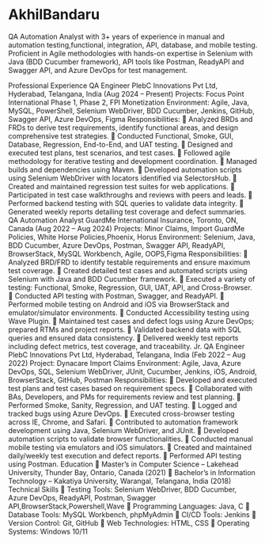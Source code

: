 # AkhilBandaru
QA Automation Analyst with 3+ years of experience in manual and automation testing,functional, integration, API, database, and mobile testing. Proficient in Agile methodologies with hands-on expertise in Selenium with Java (BDD Cucumber framework), API tools like Postman, ReadyAPI and Swagger API, and Azure DevOps for test management. 

Professional Experience
QA Engineer
PlebC Innovations Pvt Ltd, Hyderabad, Telangana, India (Aug 2024 – Present)
Projects: Focus Point International Phase 1, Phase 2, FPI Monetization
Environment: Agile, Java, MySQL, PowerShell, Selenium WebDriver, BDD Cucumber,
Jenkins, GitHub, Swagger API, Azure DevOps, Figma
Responsibilities:
 Analyzed BRDs and FRDs to derive test requirements, identify functional areas, and
design comprehensive test strategies.
 Conducted Functional, Smoke, GUI, Database, Regression, End-to-End, and UAT
testing.
 Designed and executed test plans, test scenarios, and test cases.
 Followed agile methodology for iterative testing and development coordination.
 Managed builds and dependencies using Maven.
 Developed automation scripts using Selenium WebDriver with locators identified via
SelectorsHub.
 Created and maintained regression test suites for web applications.
 Participated in test case walkthroughs and reviews with peers and leads.
 Performed backend testing with SQL queries to validate data integrity.
 Generated weekly reports detailing test coverage and defect summaries.
QA Automation Analyst
GuardMe International Insurance, Toronto, ON, Canada (Aug 2022 – Aug 2024)
Projects: Minor Claims, Import GuardMe Policies, White Horse Policies,Phoenix, Horus
Environment: Selenium, Java, BDD Cucumber, Azure DevOps, Postman, Swagger API,
ReadyAPI, BrowserStack, MySQL Workbench, Agile, OOPS,Figma
Responsibilities:
 Analyzed BRD/FRD to identify testable requirements and ensure maximum test
coverage.
 Created detailed test cases and automated scripts using Selenium with Java and BDD
Cucumber framework.
 Executed a variety of testing: Functional, Smoke, Regression, GUI, UAT, API, and
Cross-Browser.
 Conducted API testing with Postman, Swagger, and ReadyAPI.
 Performed mobile testing on Android and iOS via BrowserStack and emulator/simulator
environments.
 Conducted Accessibility testing using Wave Plugin.
 Maintained test cases and defect logs using Azure DevOps; prepared RTMs and project
reports.
 Validated backend data with SQL queries and ensured data consistency.
 Delivered weekly test reports including defect metrics, test coverage, and traceability.
Jr. QA Engineer
PlebC Innovations Pvt Ltd, Hyderabad, Telangana, India (Feb 2022 – Aug 2022)
Project: Dynacare Import Claims
Environment: Agile, Java, Azure DevOps, SQL, Selenium WebDriver, JUnit, Cucumber,
Jenkins, iOS, Android, BrowserStack, GitHub, Postman
Responsibilities:
 Developed and executed test plans and test cases based on requirement specs.
 Collaborated with BAs, Developers, and PMs for requirements review and test planning.
 Performed Smoke, Sanity, Regression, and UAT testing.
 Logged and tracked bugs using Azure DevOps.
 Executed cross-browser testing across IE, Chrome, and Safari.
 Contributed to automation framework development using Java, Selenium WebDriver,
and JUnit.
 Developed automation scripts to validate browser functionalities.
 Conducted manual mobile testing via emulators and iOS simulators.
 Created and maintained daily/weekly test execution and defect reports.
 Performed API testing using Postman.
Education
 Master’s in Computer Science – Lakehead University, Thunder Bay, Ontario, Canada
(2021)
 Bachelor’s in Information Technology – Kakatiya University, Warangal, Telangana,
India (2018)
Technical Skills
 Testing Tools: Selenium WebDriver, BDD Cucumber, Azure DevOps, ReadyAPI,
Postman, Swagger API,BrowserStack,Powershell,Wave
 Programming Languages: Java, C
 Database Tools: MySQL Workbench, phpMyAdmin
 CI/CD Tools: Jenkins
 Version Control: Git, GitHub
 Web Technologies: HTML, CSS
 Operating Systems: Windows 10/11
